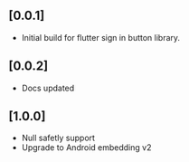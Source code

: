 ## [0.0.1]

* Initial build for flutter sign in button library.

## [0.0.2]

* Docs updated

## [1.0.0]

* Null safetly support
* Upgrade to Android embedding v2
